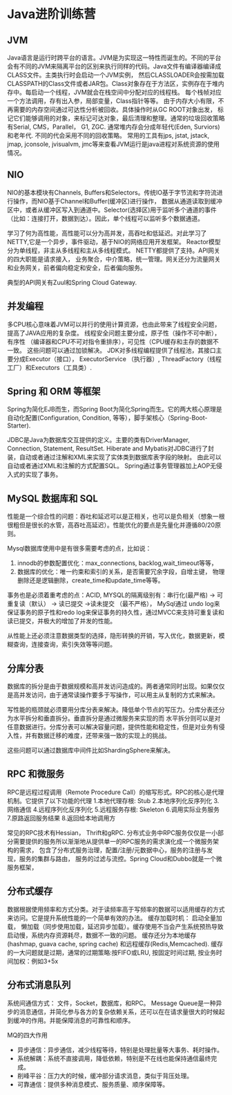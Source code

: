 # Java进阶训练营

## JVM
Java语言是运行时跨平台的语言。JVM是为实现这一特性而诞生的。不同的平台会有不同的JVM来隔离平台的区别来执行同样的代码。Java文件有编译器编译成CLASS文件。主类执行时会启动一个JVM实例，
然后CLASSLOADER会按需加载CLASSPATH的Class文件或者JAR包。Class对象存在于方法区，实例存在于堆内存中。每启动一个线程，JVM就会在栈空间中分配对应的线程栈。
每个栈帧对应一个方法调用，存有出入参，局部变量，Class指针等等。 由于内存大小有限，不再需要的内存空间通过可达性分析被回收。具体操作时从GC ROOT对象出发，
标记它们能够调用的对象，来标记可达对象，最后清理和整理。通常的垃圾回收策略有Serial, CMS，Parallel， G1, ZGC. 通常堆内存会分成年轻代(Eden, Surviors)和老年代. 不同的代会采用不同的回收策略。
常用的工具有jps, jstat, jstack, jmap, jconsole, jvisualvm, jmc等来查看JVM运行是java进程对系统资源的使用情况。

## NIO
NIO的基本模块有Channels, Buffers和Selectors。传统IO基于字节流和字符流进行操作，而NIO基于Channel和Buffer(缓冲区)进行操作，
数据从通道读取到缓冲区中，或者从缓冲区写入到通道中。Selector(选择区)用于监听多个通道的事件（比如：连接打开，数据到达）。因此，单个线程可以监听多个数据通道。

学习了何为高性能，高性能可以分为高并发，高吞吐和低延迟。对此学习了NETTY,它是一个异步，事件驱动，基于NIO的网络应用开发框架。
Reactor模型分为单线程，非主从多线程和主从多线程模式。 NETTY都提供了支持。API网关的四大职能是请求接入， 业务聚合，中介策略，统一管理。网关还分为流量网关和业务网关，前者偏向稳定和安全，后者偏向服务。

典型的API网关有Zuul和Spring Cloud Gateway.

## 并发编程
多CPU核心意味着JVM可以并行的使用计算资源，也由此带来了线程安全问题，提高了JAVA应用的复杂度。
线程安全问题主要分成，原子性（操作不可中断）， 有序性 （编译器和CPU不可对指令重排序），可见性（CPU缓存和主存的数据不一致。
这些问题可以通过加锁解决。 JDK对多线程编程提供了线程池，其接口主要分成Executor（接口）， ExecutorService （执行器）, ThreadFactory（线程工厂）和Executors（工具类）.

## Spring 和 ORM 等框架
Spring为简化EJB而生，而Spring Boot为简化Spring而生。它的两大核心原理是自动化配置(Configuration, Condition, 等等），脚手架核心（Spring-Boot-Starter). 

JDBC是Java为数据库交互提供的定义。主要的类有DriverManager, Connection, Statement, ResultSet. 
Hiberate and Mybatis对JDBC进行了封装，自动或者通过注解和XML来实现了实体类到数据库表字段的映射。
由此可以自动或者通过XML和注解的方式配置SQL。 Spring通过事务管理器加上AOP无侵入式的实现了事务。

## MySQL 数据库和 SQL
性能是一个综合性的问题：吞吐和延迟可以是正相关，也可以是负相关（想象一根很粗但是很长的水管，高吞吐高延迟）。性能优化的要点是先量化并遵循80/20原则。

Mysql数据库使用中是有很多需要考虑的点，比如说：
1. innodb的参数配置优化：max_connections, backlog,wait_timeout等等，
2. 数据库的优化：唯一约束和索引的关系，是否需要冗余字段，自增主键， 物理删除还是逻辑删除，create_time和update_time等等。

事务也是必须着重考虑的点：ACID, MYSQL的隔离级别有：串行化(最严格) -> 可重复读（默认） -> 读已提交 ->读未提交 （最不严格）， MySql通过
undo log来保证事务的原子性和redo log来保证事务的持久性，通过MVCC来支持可重复读和读已提交，并极大的增加了并发的性能。

从性能上还必须注意数据类型的选择，隐形转换的开销，写入优化，数据更新，模糊查询，连接查询，索引失效等等问题。

## 分库分表
数据库的拆分是由于数据规模和高并发访问造成的。两者通常同时出现。如果仅仅是高并发访问，由于通常读操作要多于写操作，可以用主从复制的方式来解决。

写性能的瓶颈就必须要用分库分表来解决。降低单个节点的写压力。分库分表还分为水平拆分和垂直拆分。垂直拆分是通过微服务来实现的而
水平拆分则可以是对任意数据进行。分库分表可以解决容量问题，提供性能和稳定性，但是对业务有侵入性，并有数据迁移的难度，还带来强一致的实现上的挑战。

这些问题可以通过数据库中间件比如ShardingSphere来解决。

## RPC 和微服务
RPC是远程过程调用（Remote Procedure Call）的缩写形式。RPC的核心是代理机制。它提供了以下功能的代理
1.本地代理存根: Stub
2.本地序列化反序列化
3.网络通信
4.远程序列化反序列化
5.远程服务存根: Skeleton
6.调用实际业务服务
7.原路返回服务结果
8.返回给本地调用方

常见的RPC技术有Hessian， Thrift和gRPC. 分布式业务中RPC服务仅仅是一小部分需要提供的服务所以渐渐地从提供单一的RPC服务的需求演化成一个微服务架构的需求，
包含了分布式服务治理，配置/注册/元数据中心，服务的注册与发现，服务的集群与路由， 服务的过滤与流控。Spring Cloud和Dubbo就是一个微服务框架，

## 分布式缓存
数据根据使用频率和方式分类。对于读频率高于写频率的数据可以适用缓存的方式来访问。它是提升系统性能的一个简单有效的办法。
缓存加载时机： 启动全量加载， 懒加载（同步使用加载，延迟异步加载）。缓存使用不当会产生系统预热导致启动慢，系统内存资源耗尽，数据不一致的问题。
缓存还分为本地缓存(hashmap, guava cache, spring cache) 和远程缓存(Redis,Memcached).
缓存的一大问题就是过期，通常的过期策略:按FIFO或LRU, 按固定时间过期, 按业务时间加权：例如3+5x


## 分布式消息队列
系统间通信方式： 文件，Socket，数据库，和RPC。
Message Queue是一种异步的消息通信，并简化参与各方的复杂依赖关系，还可以在在请求量很大的时候起到缓冲的作用。并能保障消息的可靠性和顺序。

MQ的四大作用
- 异步通信：异步通信，减少线程等待，特别是处理批量等大事务、耗时操作。
- 系统解耦：系统不直接调用，降低依赖，特别是不在线也能保持通信最终完成。
- 削峰平谷：压力大的时候，缓冲部分请求消息，类似于背压处理。
- 可靠通信：提供多种消息模式、服务质量、顺序保障等。